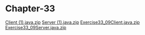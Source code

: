 # Chapter-33
[Client (1).java.zip](https://github.com/Dyl-bit/Chapter-33/files/13587833/Client.1.java.zip)
[Server (1).java.zip](https://github.com/Dyl-bit/Chapter-33/files/13587837/Server.1.java.zip)
[Exercise33_09Client.java.zip](https://github.com/Dyl-bit/Chapter-33/files/13587843/Exercise33_09Client.java.zip)
[Exercise33_09Server.java.zip](https://github.com/Dyl-bit/Chapter-33/files/13587844/Exercise33_09Server.java.zip)
